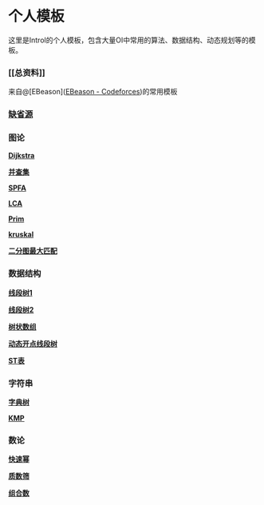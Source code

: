 # 个人模板
这里是Introl的个人模板，包含大量OI中常用的算法、数据结构、动态规划等的模板。
### [[总资料]]
来自@[EBeason]([EBeason - Codeforces](https://codeforces.com/profile/EBeason))的常用模板
### [缺省源](个人模板/缺省源.cpp)
### 图论

[**Dijkstra**](个人模板/Dijkstra.cpp)

[**并查集**](个人模板/并查集.cpp)

[**SPFA**](个人模板/SPFA.cpp)

[**LCA**](个人模板/LCA.cpp)

[**Prim**](个人模板/Prim.cpp)

[**kruskal**](个人模板/kruskal.cpp)

[**二分图最大匹配**](个人模板/二分图最大匹配.cpp)

### 数据结构

[**线段树1**](个人模板/线段树1.cpp)

[**线段树2**](个人模板/线段树2.cpp)

[**树状数组**](个人模板/树状数组.cpp)

[**动态开点线段树**](个人模板/动态开点线段树.cpp)

[**ST表**](个人模板/ST表.cpp)

### 字符串

[**字典树**](个人模板/Trie树.cpp)

[**KMP**](个人模板/KMP.cpp)

### 数论

[**快速幂**](个人模板/快速幂.cpp)

[**质数筛**](个人模板/质数筛.cpp)

[**组合数**](个人模板/组合数.cpp)